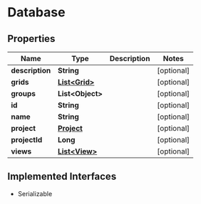 

# Database


## Properties

Name | Type | Description | Notes
------------ | ------------- | ------------- | -------------
**description** | **String** |  |  [optional]
**grids** | [**List&lt;Grid&gt;**](Grid.md) |  |  [optional]
**groups** | **List&lt;Object&gt;** |  |  [optional]
**id** | **String** |  |  [optional]
**name** | **String** |  |  [optional]
**project** | [**Project**](Project.md) |  |  [optional]
**projectId** | **Long** |  |  [optional]
**views** | [**List&lt;View&gt;**](View.md) |  |  [optional]


## Implemented Interfaces

* Serializable


